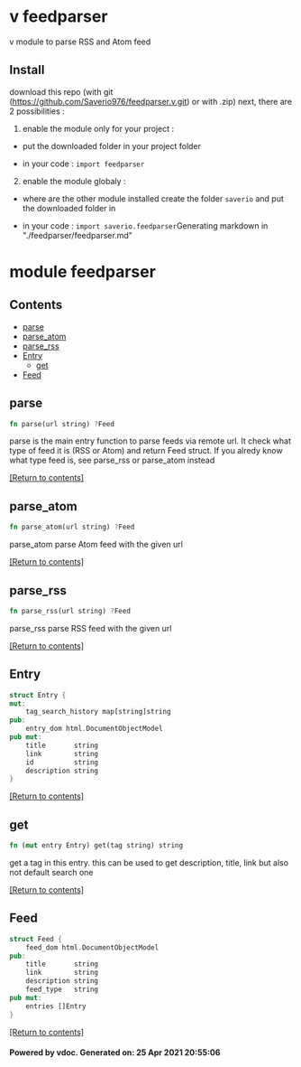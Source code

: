 # v feedparser

v module to parse RSS and Atom feed

## Install
download this repo (with git (https://github.com/Saverio976/feedparser.v.git) or with .zip)
next, there are 2 possibilities :
1) enable the module only for your project :

- put the downloaded folder in your project folder

- in your code : `import feedparser`

2) enable the module globaly :

- where are the other module installed create the folder `saverio` and put the downloaded folder in

- in your code : `import saverio.feedparser`Generating markdown in "./feedparser/feedparser.md"


# module feedparser

## Contents
- [parse](#parse)
- [parse_atom](#parse_atom)
- [parse_rss](#parse_rss)
- [Entry](#Entry)
  - [get](#get)
- [Feed](#Feed)

## parse
```rust
fn parse(url string) ?Feed
```
 parse is the main entry function to parse feeds via remote url.  It check what type of feed it is (RSS or Atom) and return Feed struct.  If you alredy know what type feed is, see parse_rss or parse_atom instead 

[[Return to contents]](#Contents)

## parse_atom
```rust
fn parse_atom(url string) ?Feed
```
 parse_atom parse Atom feed with the given url 

[[Return to contents]](#Contents)

## parse_rss
```rust
fn parse_rss(url string) ?Feed
```
 parse_rss parse RSS feed with the given url 

[[Return to contents]](#Contents)

## Entry
```rust
struct Entry {
mut:
	tag_search_history map[string]string
pub:
	entry_dom html.DocumentObjectModel
pub mut:
	title       string
	link        string
	id          string
	description string
}
```


[[Return to contents]](#Contents)

## get
```rust
fn (mut entry Entry) get(tag string) string
```
 get a tag in this entry.  this can be used to get description, title, link but also not default search one 

[[Return to contents]](#Contents)

## Feed
```rust
struct Feed {
	feed_dom html.DocumentObjectModel
pub:
	title       string
	link        string
	description string
	feed_type   string
pub mut:
	entries []Entry
}
```


[[Return to contents]](#Contents)

#### Powered by vdoc. Generated on: 25 Apr 2021 20:55:06
